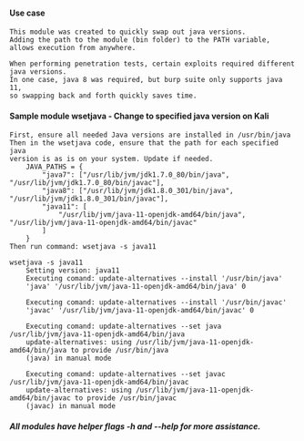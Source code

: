 #### Use case

    This module was created to quickly swap out java versions.
    Adding the path to the module (bin folder) to the PATH variable,
    allows execution from anywhere.

    When performing penetration tests, certain exploits required different
    java versions.
    In one case, java 8 was required, but burp suite only supports java 11,
    so swapping back and forth quickly saves time.

#### Sample module wsetjava - Change to specified java version on Kali

    First, ensure all needed Java versions are installed in /usr/bin/java
    Then in the wsetjava code, ensure that the path for each specified java
    version is as is on your system. Update if needed.
        JAVA_PATHS = {
            "java7": ["/usr/lib/jvm/jdk1.7.0_80/bin/java", "/usr/lib/jvm/jdk1.7.0_80/bin/javac"],
            "java8": ["/usr/lib/jvm/jdk1.8.0_301/bin/java", "/usr/lib/jvm/jdk1.8.0_301/bin/javac"],
            "java11": [
                "/usr/lib/jvm/java-11-openjdk-amd64/bin/java", "/usr/lib/jvm/java-11-openjdk-amd64/bin/javac"
            ]
        }
    Then run command: wsetjava -s java11

    wsetjava -s java11
        Setting version: java11
        Executing comand: update-alternatives --install '/usr/bin/java'
        'java' '/usr/lib/jvm/java-11-openjdk-amd64/bin/java' 0

        Executing comand: update-alternatives --install '/usr/bin/javac'
        'javac' '/usr/lib/jvm/java-11-openjdk-amd64/bin/javac' 0

        Executing comand: update-alternatives --set java /usr/lib/jvm/java-11-openjdk-amd64/bin/java
        update-alternatives: using /usr/lib/jvm/java-11-openjdk-amd64/bin/java to provide /usr/bin/java
        (java) in manual mode

        Executing comand: update-alternatives --set javac /usr/lib/jvm/java-11-openjdk-amd64/bin/javac
        update-alternatives: using /usr/lib/jvm/java-11-openjdk-amd64/bin/javac to provide /usr/bin/javac
        (javac) in manual mode

##### _All modules have helper flags -h and --help for more assistance._
